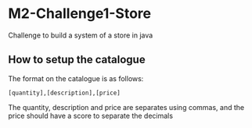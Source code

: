 # M2-Challenge1-Store
 Challenge to build a system of a store in java

## How to setup the catalogue
The format on the catalogue is as follows:
```
[quantity],[description],[price]
```
The quantity, description and price are separates using commas, and the price should have a score to separate the decimals
